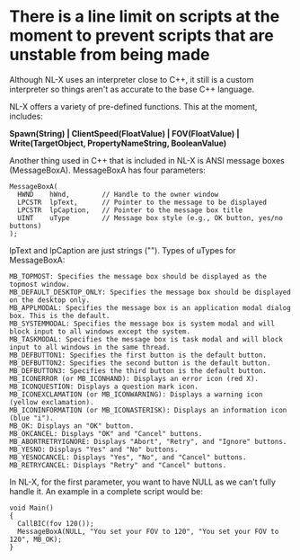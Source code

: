 # There is a line limit on scripts at the moment to prevent scripts that are unstable from being made

Although NL-X uses an interpreter close to C++, it still is a custom interpreter so things aren't as accurate to the base C++ language. 

NL-X offers a variety of pre-defined functions. This at the moment, includes:

**Spawn(String) | ClientSpeed(FloatValue) | FOV(FloatValue) | Write(TargetObject, PropertyNameString, BooleanValue)**


Another thing used in C++ that is included in NL-X is ANSI message boxes (MessageBoxA).
MessageBoxA has four parameters:
```
MessageBoxA(
  HWND    hWnd,        // Handle to the owner window
  LPCSTR  lpText,      // Pointer to the message to be displayed
  LPCSTR  lpCaption,   // Pointer to the message box title
  UINT    uType        // Message box style (e.g., OK button, yes/no buttons)
);
```
lpText and lpCaption are just strings ("").
Types of uTypes for MessageBoxA:
```
MB_TOPMOST: Specifies the message box should be displayed as the topmost window.
MB_DEFAULT_DESKTOP_ONLY: Specifies the message box should be displayed on the desktop only.
MB_APPLMODAL: Specifies the message box is an application modal dialog box. This is the default.
MB_SYSTEMMODAL: Specifies the message box is system modal and will block input to all windows except the system.
MB_TASKMODAL: Specifies the message box is task modal and will block input to all windows in the same thread.
MB_DEFBUTTON1: Specifies the first button is the default button.
MB_DEFBUTTON2: Specifies the second button is the default button.
MB_DEFBUTTON3: Specifies the third button is the default button.
MB_ICONERROR (or MB_ICONHAND): Displays an error icon (red X).
MB_ICONQUESTION: Displays a question mark icon.
MB_ICONEXCLAMATION (or MB_ICONWARNING): Displays a warning icon (yellow exclamation).
MB_ICONINFORMATION (or MB_ICONASTERISK): Displays an information icon (blue "i").
MB_OK: Displays an "OK" button.
MB_OKCANCEL: Displays "OK" and "Cancel" buttons.
MB_ABORTRETRYIGNORE: Displays "Abort", "Retry", and "Ignore" buttons.
MB_YESNO: Displays "Yes" and "No" buttons.
MB_YESNOCANCEL: Displays "Yes", "No", and "Cancel" buttons.
MB_RETRYCANCEL: Displays "Retry" and "Cancel" buttons.
```
In NL-X, for the first parameter, you want to have NULL as we can't fully handle it.
An example in a complete script would be:
```
void Main()
{
  CallBIC(fov 120());
  MessageBoxA(NULL, "You set your FOV to 120", "You set your FOV to 120", MB_OK);
}
```
